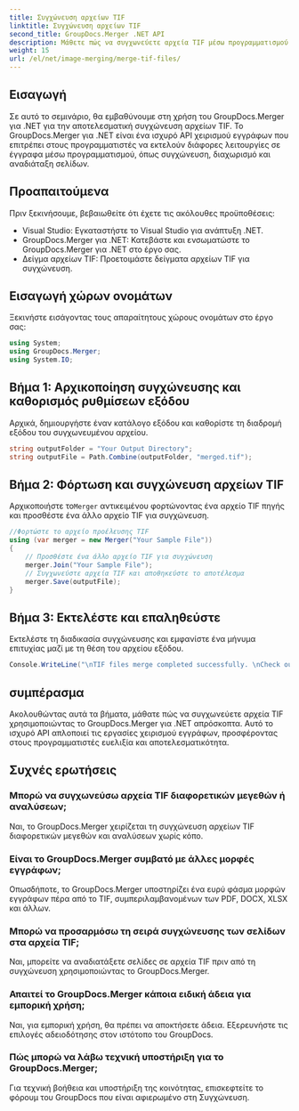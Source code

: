 ```yaml
---
title: Συγχώνευση αρχείων TIF
linktitle: Συγχώνευση αρχείων TIF
second_title: GroupDocs.Merger .NET API
description: Μάθετε πώς να συγχωνεύετε αρχεία TIF μέσω προγραμματισμού χρησιμοποιώντας το GroupDocs.Merger για .NET. Αποτελεσματικό API χειρισμού εγγράφων για προγραμματιστές .NET.
weight: 15
url: /el/net/image-merging/merge-tif-files/
---
```

## Εισαγωγή
Σε αυτό το σεμινάριο, θα εμβαθύνουμε στη χρήση του GroupDocs.Merger για .NET για την αποτελεσματική συγχώνευση αρχείων TIF. Το GroupDocs.Merger για .NET είναι ένα ισχυρό API χειρισμού εγγράφων που επιτρέπει στους προγραμματιστές να εκτελούν διάφορες λειτουργίες σε έγγραφα μέσω προγραμματισμού, όπως συγχώνευση, διαχωρισμό και αναδιάταξη σελίδων.
## Προαπαιτούμενα
Πριν ξεκινήσουμε, βεβαιωθείτε ότι έχετε τις ακόλουθες προϋποθέσεις:
- Visual Studio: Εγκαταστήστε το Visual Studio για ανάπτυξη .NET.
- GroupDocs.Merger για .NET: Κατεβάστε και ενσωματώστε το GroupDocs.Merger για .NET στο έργο σας.
- Δείγμα αρχείων TIF: Προετοιμάστε δείγματα αρχείων TIF για συγχώνευση.

## Εισαγωγή χώρων ονομάτων
Ξεκινήστε εισάγοντας τους απαραίτητους χώρους ονομάτων στο έργο σας:
```csharp
using System; 
using GroupDocs.Merger;
using System.IO;
```
## Βήμα 1: Αρχικοποίηση συγχώνευσης και καθορισμός ρυθμίσεων εξόδου
Αρχικά, δημιουργήστε έναν κατάλογο εξόδου και καθορίστε τη διαδρομή εξόδου του συγχωνευμένου αρχείου.
```csharp
string outputFolder = "Your Output Directory";
string outputFile = Path.Combine(outputFolder, "merged.tif");
```
## Βήμα 2: Φόρτωση και συγχώνευση αρχείων TIF
 Αρχικοποιήστε το`Merger` αντικειμένου φορτώνοντας ένα αρχείο TIF πηγής και προσθέστε ένα άλλο αρχείο TIF για συγχώνευση.
```csharp
//Φορτώστε το αρχείο προέλευσης TIF
using (var merger = new Merger("Your Sample File"))
{
    // Προσθέστε ένα άλλο αρχείο TIF για συγχώνευση
    merger.Join("Your Sample File");
    // Συγχωνεύστε αρχεία TIF και αποθηκεύστε το αποτέλεσμα
    merger.Save(outputFile);
}
```
## Βήμα 3: Εκτελέστε και επαληθεύστε
Εκτελέστε τη διαδικασία συγχώνευσης και εμφανίστε ένα μήνυμα επιτυχίας μαζί με τη θέση του αρχείου εξόδου.
```csharp
Console.WriteLine("\nTIF files merge completed successfully. \nCheck output in {0}", outputFolder);
```

## συμπέρασμα
Ακολουθώντας αυτά τα βήματα, μάθατε πώς να συγχωνεύετε αρχεία TIF χρησιμοποιώντας το GroupDocs.Merger για .NET απρόσκοπτα. Αυτό το ισχυρό API απλοποιεί τις εργασίες χειρισμού εγγράφων, προσφέροντας στους προγραμματιστές ευελιξία και αποτελεσματικότητα.

## Συχνές ερωτήσεις
### Μπορώ να συγχωνεύσω αρχεία TIF διαφορετικών μεγεθών ή αναλύσεων;
Ναι, το GroupDocs.Merger χειρίζεται τη συγχώνευση αρχείων TIF διαφορετικών μεγεθών και αναλύσεων χωρίς κόπο.
### Είναι το GroupDocs.Merger συμβατό με άλλες μορφές εγγράφων;
Οπωσδήποτε, το GroupDocs.Merger υποστηρίζει ένα ευρύ φάσμα μορφών εγγράφων πέρα από το TIF, συμπεριλαμβανομένων των PDF, DOCX, XLSX και άλλων.
### Μπορώ να προσαρμόσω τη σειρά συγχώνευσης των σελίδων στα αρχεία TIF;
Ναι, μπορείτε να αναδιατάξετε σελίδες σε αρχεία TIF πριν από τη συγχώνευση χρησιμοποιώντας το GroupDocs.Merger.
### Απαιτεί το GroupDocs.Merger κάποια ειδική άδεια για εμπορική χρήση;
Ναι, για εμπορική χρήση, θα πρέπει να αποκτήσετε άδεια. Εξερευνήστε τις επιλογές αδειοδότησης στον ιστότοπο του GroupDocs.
### Πώς μπορώ να λάβω τεχνική υποστήριξη για το GroupDocs.Merger;
Για τεχνική βοήθεια και υποστήριξη της κοινότητας, επισκεφτείτε το φόρουμ του GroupDocs που είναι αφιερωμένο στη Συγχώνευση.